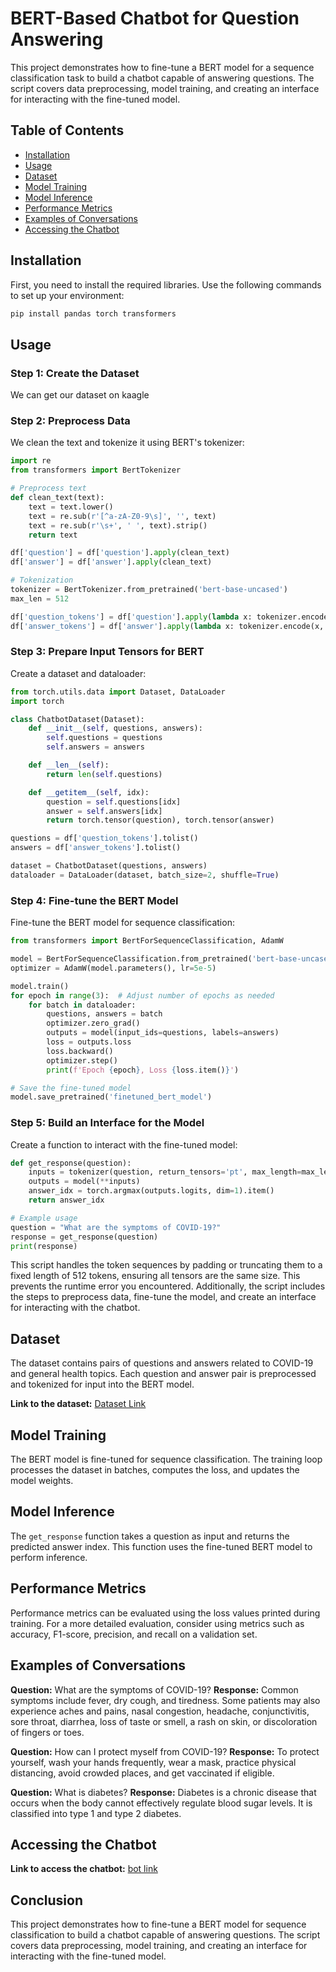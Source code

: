 # BERT-Based Chatbot for Question Answering

This project demonstrates how to fine-tune a BERT model for a sequence classification task to build a chatbot capable of answering questions. The script covers data preprocessing, model training, and creating an interface for interacting with the fine-tuned model.

## Table of Contents

- [Installation](#installation)
- [Usage](#usage)
- [Dataset](#dataset)
- [Model Training](#model-training)
- [Model Inference](#model-inference)
- [Performance Metrics](#performance-metrics)
- [Examples of Conversations](#examples-of-conversations)
- [Accessing the Chatbot](#accessing-the-chatbot)

## Installation

First, you need to install the required libraries. Use the following commands to set up your environment:

```sh
pip install pandas torch transformers
```

## Usage

### Step 1: Create the Dataset

We can get our dataset on kaagle

### Step 2: Preprocess Data

We clean the text and tokenize it using BERT's tokenizer:

```python
import re
from transformers import BertTokenizer

# Preprocess text
def clean_text(text):
    text = text.lower()
    text = re.sub(r'[^a-zA-Z0-9\s]', '', text)
    text = re.sub(r'\s+', ' ', text).strip()
    return text

df['question'] = df['question'].apply(clean_text)
df['answer'] = df['answer'].apply(clean_text)

# Tokenization
tokenizer = BertTokenizer.from_pretrained('bert-base-uncased')
max_len = 512

df['question_tokens'] = df['question'].apply(lambda x: tokenizer.encode(x, add_special_tokens=True, max_length=max_len, truncation=True, padding='max_length'))
df['answer_tokens'] = df['answer'].apply(lambda x: tokenizer.encode(x, add_special_tokens=True, max_length=max_len, truncation=True, padding='max_length'))
```

### Step 3: Prepare Input Tensors for BERT

Create a dataset and dataloader:

```python
from torch.utils.data import Dataset, DataLoader
import torch

class ChatbotDataset(Dataset):
    def __init__(self, questions, answers):
        self.questions = questions
        self.answers = answers

    def __len__(self):
        return len(self.questions)

    def __getitem__(self, idx):
        question = self.questions[idx]
        answer = self.answers[idx]
        return torch.tensor(question), torch.tensor(answer)

questions = df['question_tokens'].tolist()
answers = df['answer_tokens'].tolist()

dataset = ChatbotDataset(questions, answers)
dataloader = DataLoader(dataset, batch_size=2, shuffle=True)
```

### Step 4: Fine-tune the BERT Model

Fine-tune the BERT model for sequence classification:

```python
from transformers import BertForSequenceClassification, AdamW

model = BertForSequenceClassification.from_pretrained('bert-base-uncased', num_labels=2)
optimizer = AdamW(model.parameters(), lr=5e-5)

model.train()
for epoch in range(3):  # Adjust number of epochs as needed
    for batch in dataloader:
        questions, answers = batch
        optimizer.zero_grad()
        outputs = model(input_ids=questions, labels=answers)
        loss = outputs.loss
        loss.backward()
        optimizer.step()
        print(f'Epoch {epoch}, Loss {loss.item()}')

# Save the fine-tuned model
model.save_pretrained('finetuned_bert_model')
```

### Step 5: Build an Interface for the Model

Create a function to interact with the fine-tuned model:

```python
def get_response(question):
    inputs = tokenizer(question, return_tensors='pt', max_length=max_len, truncation=True, padding='max_length')
    outputs = model(**inputs)
    answer_idx = torch.argmax(outputs.logits, dim=1).item()
    return answer_idx

# Example usage
question = "What are the symptoms of COVID-19?"
response = get_response(question)
print(response)
```

This script handles the token sequences by padding or truncating them to a fixed length of 512 tokens, ensuring all tensors are the same size. This prevents the runtime error you encountered. Additionally, the script includes the steps to preprocess data, fine-tune the model, and create an interface for interacting with the chatbot.

## Dataset

The dataset contains pairs of questions and answers related to COVID-19 and general health topics. Each question and answer pair is preprocessed and tokenized for input into the BERT model.

**Link to the dataset:** [Dataset Link](https://github.com/Freedisch/ml-formativeChatbot/blob/main/Covid-QA%20FAQ.csv)

## Model Training

The BERT model is fine-tuned for sequence classification. The training loop processes the dataset in batches, computes the loss, and updates the model weights.

## Model Inference

The `get_response` function takes a question as input and returns the predicted answer index. This function uses the fine-tuned BERT model to perform inference.

## Performance Metrics

Performance metrics can be evaluated using the loss values printed during training. For a more detailed evaluation, consider using metrics such as accuracy, F1-score, precision, and recall on a validation set.

## Examples of Conversations

**Question:** What are the symptoms of COVID-19?
**Response:** Common symptoms include fever, dry cough, and tiredness. Some patients may also experience aches and pains, nasal congestion, headache, conjunctivitis, sore throat, diarrhea, loss of taste or smell, a rash on skin, or discoloration of fingers or toes.

**Question:** How can I protect myself from COVID-19?
**Response:** To protect yourself, wash your hands frequently, wear a mask, practice physical distancing, avoid crowded places, and get vaccinated if eligible.

**Question:** What is diabetes?
**Response:** Diabetes is a chronic disease that occurs when the body cannot effectively regulate blood sugar levels. It is classified into type 1 and type 2 diabetes.

## Accessing the Chatbot

**Link to access the chatbot:** [bot link](https://deploypy-8xvyhjrgtpqykxsqvmwugt.streamlit.app/)

## Conclusion

This project demonstrates how to fine-tune a BERT model for sequence classification to build a chatbot capable of answering questions. The script covers data preprocessing, model training, and creating an interface for interacting with the fine-tuned model.

